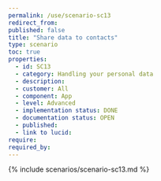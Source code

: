 ```yaml
---
permalink: /use/scenario-sc13
redirect_from: 
published: false
title: "Share data to contacts"
type: scenario
toc: true
properties:
  - id: SC13
  - category: Handling your personal data
  - description:
  - customer: All
  - component: App
  - level: Advanced
  - implementation status: DONE
  - documentation status: OPEN
  - published:
  - link to lucid:
require:
required_by:
---
```


{% include scenarios/scenario-sc13.md %}
